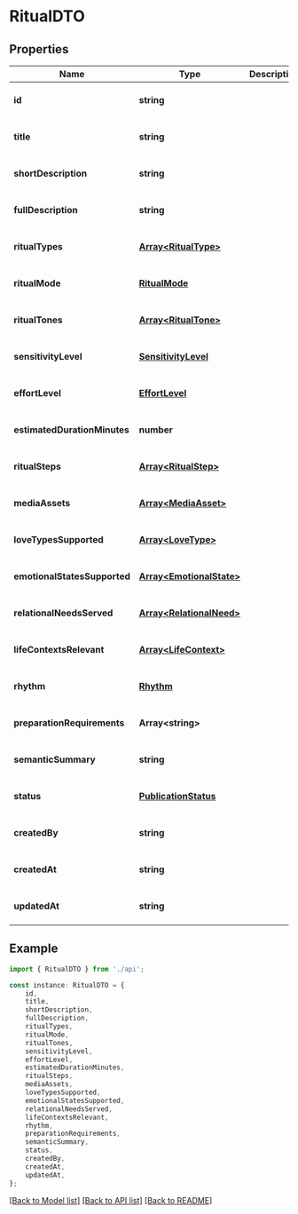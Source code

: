 # RitualDTO


## Properties

Name | Type | Description | Notes
------------ | ------------- | ------------- | -------------
**id** | **string** |  | [optional] [default to undefined]
**title** | **string** |  | [optional] [default to undefined]
**shortDescription** | **string** |  | [optional] [default to undefined]
**fullDescription** | **string** |  | [optional] [default to undefined]
**ritualTypes** | [**Array&lt;RitualType&gt;**](RitualType.md) |  | [optional] [default to undefined]
**ritualMode** | [**RitualMode**](RitualMode.md) |  | [optional] [default to undefined]
**ritualTones** | [**Array&lt;RitualTone&gt;**](RitualTone.md) |  | [optional] [default to undefined]
**sensitivityLevel** | [**SensitivityLevel**](SensitivityLevel.md) |  | [optional] [default to undefined]
**effortLevel** | [**EffortLevel**](EffortLevel.md) |  | [optional] [default to undefined]
**estimatedDurationMinutes** | **number** |  | [optional] [default to undefined]
**ritualSteps** | [**Array&lt;RitualStep&gt;**](RitualStep.md) |  | [optional] [default to undefined]
**mediaAssets** | [**Array&lt;MediaAsset&gt;**](MediaAsset.md) |  | [optional] [default to undefined]
**loveTypesSupported** | [**Array&lt;LoveType&gt;**](LoveType.md) |  | [optional] [default to undefined]
**emotionalStatesSupported** | [**Array&lt;EmotionalState&gt;**](EmotionalState.md) |  | [optional] [default to undefined]
**relationalNeedsServed** | [**Array&lt;RelationalNeed&gt;**](RelationalNeed.md) |  | [optional] [default to undefined]
**lifeContextsRelevant** | [**Array&lt;LifeContext&gt;**](LifeContext.md) |  | [optional] [default to undefined]
**rhythm** | [**Rhythm**](Rhythm.md) |  | [optional] [default to undefined]
**preparationRequirements** | **Array&lt;string&gt;** |  | [optional] [default to undefined]
**semanticSummary** | **string** |  | [optional] [default to undefined]
**status** | [**PublicationStatus**](PublicationStatus.md) |  | [optional] [default to undefined]
**createdBy** | **string** |  | [optional] [default to undefined]
**createdAt** | **string** |  | [optional] [default to undefined]
**updatedAt** | **string** |  | [optional] [default to undefined]

## Example

```typescript
import { RitualDTO } from './api';

const instance: RitualDTO = {
    id,
    title,
    shortDescription,
    fullDescription,
    ritualTypes,
    ritualMode,
    ritualTones,
    sensitivityLevel,
    effortLevel,
    estimatedDurationMinutes,
    ritualSteps,
    mediaAssets,
    loveTypesSupported,
    emotionalStatesSupported,
    relationalNeedsServed,
    lifeContextsRelevant,
    rhythm,
    preparationRequirements,
    semanticSummary,
    status,
    createdBy,
    createdAt,
    updatedAt,
};
```

[[Back to Model list]](../README.md#documentation-for-models) [[Back to API list]](../README.md#documentation-for-api-endpoints) [[Back to README]](../README.md)
